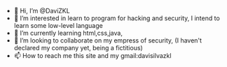 - 👋 Hi, I’m @DaviZKL
- 👀 I’m interested in learn to program for hacking and security, I intend to learn some low-level language
- 🌱 I’m currently learning html,css,java,
- 💞️ I’m looking to collaborate on my empress of security, (I haven't declared my company yet, being a fictitious)
- 📫 How to reach me this site and my gmail:davisilvazkl

<!---
DaviZKL/DaviZKL is a ✨ special ✨ repository because its `README.md` (this file) appears on your GitHub profile.
You can click the Preview link to take a look at your changes.
--->
